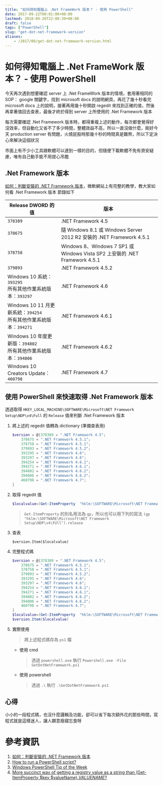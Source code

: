 ```yaml
---
title: "如何得知電腦上 .Net FrameWork 版本？ - 使用 PowerShell"
date: 2017-09-22T00:01:00+08:00
lastmod: 2018-09-26T22:08:39+08:00
draft: false
tags: ["PowerShell"]
slug: "get-dot-net-framework-version"
aliases:
    - /2017/09/get-dot-net-framework-version.html
---
```

# 如何得知電腦上 .Net FrameWork 版本？ - 使用 PowerShell
今天再次遇到想要確認 server 上 .Net FrameWork 版本的情境，套用著相同的 SOP： google 關鍵字，找到 microsoft docs 的說明網頁，再花了幾十秒看完 microsoft docs 上的說明，接著再用幾十秒開啟 regedit 來找到正確的值，然後再拿著值回去查表，最後才終於得到 server 上所使用的 .Net Framework 版本

每次需要確認 .Net Framework 版本時，都得重複上述的動作，每次都會覺得好沒效率，但自動化又省不了多少時間，整體效益不高，所以一直沒做什麼，剛好今天 production server 有問題，火燒屁股時那幾十秒的時間真是難熬，所以下定決心來解決這個狀況

市面上有不少小工具跟軟體可以達到一樣的目的，但隨便下載軟體不免有資安疑慮，唯有自己動手能不用提心吊膽

## .Net Framework 版本

[如何：判斷安裝的 .NET Framework 版本](https://docs.microsoft.com/zh-tw/dotnet/framework/migration-guide/how-to-determine-which-versions-are-installed?WT.mc_id=DOP-MVP-5002594)，微軟網站上有完整的教學，教大家如何看 .Net Framework 版本 節錄如下

|Release DWORD 的值|版本|
|--- |--- |
|`378389`|.NET Framework 4.5|
|`378675`|隨 Windows 8.1 或 Windows Server 2012 R2 安裝的 .NET Framework 4.5.1|
|`378758`|Windows 8、Windows 7 SP1 或 Windows Vista SP2 上安裝的 .NET Framework 4.5.1|
|`379893`|.NET Framework 4.5.2|
|Windows 10 系統：`393295`  <br/>所有其他作業系統版本：`393297`|.NET Framework 4.6|
|Windows 10 11 月更新系統：`394254`  <br/>所有其他作業系統版本：`394271`|.NET Framework 4.6.1|
|Windows 10 年度更新版：`394802`  <br/>所有其他作業系統版本：`394806`|.NET Framework 4.6.2|
|Windows 10 Creators Update：`460798`|.NET Framework 4.7|



## 使用 PowerShell 來快速取得 .Net Framework 版本

透過取得 `HKEY_LOCAL_MACHINE\SOFTWARE\Microsoft\NET Framework Setup\NDP\v4\Full` 的 `Release` 值來判斷 .Net Framework 版本

1.  將上述的 regedit 值轉為 dictionary (準備查表用)

    ```ps1
    $version = @{378389 = ".NET Framework 4.5"; 
        378675 = ".NET Framework 4.5.1"; 
        378758 = ".NET Framework 4.5.1";
        379893 = ".NET Framework 4.5.2";
        393295 = ".NET Framework 4.6";
        393297 = ".NET Framework 4.6";
        394254 = ".NET Framework 4.6.1";
        394271 = ".NET Framework 4.6.1";
        394802 = ".NET Framework 4.6.2";
        394806 = ".NET Framework 4.6.2";
        460798 = ".NET Framework 4.7";
    }
    ```

2.  取得 regedit 值

    ```ps1
    $localvalue=(Get-ItemProperty  "hklm:\SOFTWARE\Microsoft\NET Framework Setup\NDP\v4\FUll").release
    ```

    > `Get-ItemProperty` 的別名用法為 `gp`，所以也可以用下列的寫法 `(gp "hklm:\SOFTWARE\Microsoft\NET Framework Setup\NDP\v4\FUll").release`

3.  查表

    ```pa1
    $version.Item($localvalue)
    ```

4.  完整程式碼

    ```ps1
    $version = @{378389 = ".NET Framework 4.5"; 
        378675 = ".NET Framework 4.5.1"; 
        378758 = ".NET Framework 4.5.1";
        379893 = ".NET Framework 4.5.2";
        393295 = ".NET Framework 4.6";
        393297 = ".NET Framework 4.6";
        394254 = ".NET Framework 4.6.1";
        394271 = ".NET Framework 4.6.1";
        394802 = ".NET Framework 4.6.2";
        394806 = ".NET Framework 4.6.2";
        460798 = ".NET Framework 4.7";
    }
    $localvalue=(Get-ItemProperty  "hklm:\SOFTWARE\Microsoft\NET Framework Setup\NDP\v4\FUll").release
    $version.Item($localvalue)
    ```
5.  實際使用

    > 將上述程式碼存為 `ps1` 檔

    *   使用 cmd

        > 透過 `powershell.exe` 執行 `Powershell.exe -File GetDotNetFramework.ps1`

    *   使用 powershell

        > 透過 `.\` 執行 `.\GetDotNetFramework.ps1`

## 心得

小小的一段程式碼，也沒什麼邏輯及功能，卻可以省下每次額外花的那些時間，寫程式就是這樣迷人，讓人願意廢寢忘食呀

# 參考資訊

1.  [如何：判斷安裝的 .NET Framework 版本](https://docs.microsoft.com/zh-tw/dotnet/framework/migration-guide/how-to-determine-which-versions-are-installed?WT.mc_id=DOP-MVP-5002594)
2.  [How to run a PowerShell script?](https://stackoverflow.com/questions/2035193/how-to-run-a-powershell-script)
3.  [Windows PowerShell Tip of the Week](https://technet.microsoft.com/en-us/library/ee692803.aspx)
4.  [More succinct way of getting a registry value as a string than (Get-ItemProperty $key $valueName).*VALUENAME*?](https://stackoverflow.com/questions/16318211/more-succinct-way-of-getting-a-registry-value-as-a-string-than-get-itemproperty)

